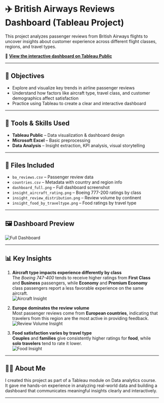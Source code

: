 # ✈️ British Airways Reviews Dashboard (Tableau Project)

This project analyzes passenger reviews from British Airways flights to uncover insights about customer experience across different flight classes, regions, and travel types.

🔗 **[View the interactive dashboard on Tableau Public](https://public.tableau.com/app/profile/shir.shitrit/viz/BAReviews_17448289607320/Dashboard1?publish=yes)**

---

## 📌 Objectives

- Explore and visualize key trends in airline passenger reviews  
- Understand how factors like aircraft type, travel class, and customer demographics affect satisfaction  
- Practice using Tableau to create a clear and interactive dashboard

---

## 🧰 Tools & Skills Used

- **Tableau Public** – Data visualization & dashboard design  
- **Microsoft Excel** – Basic preprocessing  
- **Data Analysis** – Insight extraction, KPI analysis, visual storytelling

---

## 📁 Files Included

- `ba_reviews.csv` – Passenger review data  
- `countries.csv` – Metadata with country and region info  
- `dashboard_full.png` – Full dashboard screenshot  
- `insight_aircraft_rating.png` – Boeing 777-200 ratings by class  
- `insight_review_distribution.png` – Review volume by continent  
- `insight_food_by_traveltype.png` – Food ratings by travel type

---

## 🖼️ Dashboard Preview

![Full Dashboard](dashboard_full.png)

---

## 📊 Key Insights

1. **Aircraft type impacts experience differently by class**  
   The *Boeing 747-400* tends to receive higher ratings from **First Class** and **Business** passengers, while **Economy** and **Premium Economy** class passengers report a less favorable experience on the same aircraft.  
   ![Aircraft Insight](insight_aircraft_rating.png)

2. **Europe dominates the review volume**  
   Most passenger reviews come from **European countries**, indicating that travelers from this region are the most active in providing feedback.  
   ![Review Volume Insight](insight_review_distribution.png)

3. **Food satisfaction varies by travel type**  
   **Couples** and **families** give consistently higher ratings for **food**, while **solo travelers** tend to rate it lower.  
   ![Food Insight](insight_food_by_traveltype.png)

---

## 👩‍💻 About Me

I created this project as part of a Tableau module on Data analytics course.  
It gave me hands-on experience in analyzing real-world data and building a dashboard that communicates meaningful insights clearly and interactively.

---
